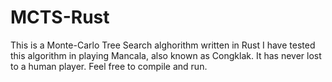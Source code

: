 # MCTS-Rust
This is a Monte-Carlo Tree Search alghorithm written in Rust
I have tested this algorithm in playing Mancala, also known as Congklak. It has never lost to a human player. Feel free to compile and run.
